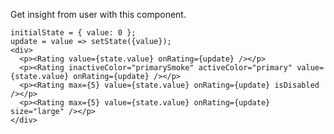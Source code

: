 Get insight from user with this component.

    initialState = { value: 0 };
    update = value => setState({value});
    <div>
      <p><Rating value={state.value} onRating={update} /></p>
      <p><Rating inactiveColor="primarySmoke" activeColor="primary" value={state.value} onRating={update} /></p>
      <p><Rating max={5} value={state.value} onRating={update} isDisabled /></p>
      <p><Rating max={5} value={state.value} onRating={update} size="large" /></p>
    </div>
